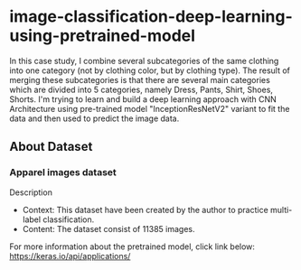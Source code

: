 # image-classification-deep-learning-using-pretrained-model

In this case study, I combine several subcategories of the same clothing into one category (not by clothing color, but by clothing type). The result of merging these subcategories is that there are several main categories which are divided into 5 categories, namely Dress, Pants, Shirt, Shoes, Shorts. I'm trying to learn and build a deep learning approach with CNN Architecture using pre-trained model "InceptionResNetV2" variant to fit the data and then used to predict the image data.

## About Dataset
### Apparel images dataset

Description
- Context: This dataset have been created by the author to practice multi-label classification.
- Content: The dataset consist of 11385 images.


For more information about the pretrained model, click link below:
https://keras.io/api/applications/
